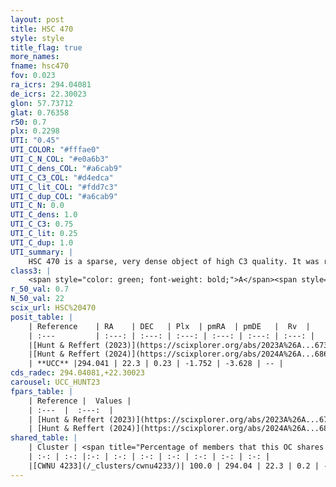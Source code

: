 ```yaml
---
layout: post
title: HSC 470
style: style
title_flag: true
more_names: 
fname: hsc470
fov: 0.023
ra_icrs: 294.04081
de_icrs: 22.30023
glon: 57.73712
glat: 0.76358
r50: 0.7
plx: 0.2298
UTI: "0.45"
UTI_COLOR: "#fffae0"
UTI_C_N_COL: "#e0a6b3"
UTI_C_dens_COL: "#a6cab9"
UTI_C_C3_COL: "#d4edca"
UTI_C_lit_COL: "#fdd7c3"
UTI_C_dup_COL: "#a6cab9"
UTI_C_N: 0.0
UTI_C_dens: 1.0
UTI_C_C3: 0.75
UTI_C_lit: 0.25
UTI_C_dup: 1.0
UTI_summary: |
    HSC 470 is a sparse, very dense object of high C3 quality. It was recently reported in the literature. This object shares a large percentage of members with a later reported entry.<br><br><span style="color: #99180f; font-weight: bold;">Warning: </span>contains less than 25 stars with <i>P>0.5</i> estimated.
class3: |
    <span style="color: green; font-weight: bold;">A</span><span style="color: #FFC300; font-weight: bold;">B</span>
r_50_val: 0.7
N_50_val: 22
scix_url: HSC%20470
posit_table: |
    | Reference    | RA    | DEC   | Plx  | pmRA  | pmDE   |  Rv  |
    | :---         | :---: | :---: | :---: | :---: | :---: | :---: |
    |[Hunt & Reffert (2023)](https://scixplorer.org/abs/2023A%26A...673A.114H) | 294.041 | 22.301 | 0.232 | -1.742 | -3.647 | -- |
    |[Hunt & Reffert (2024)](https://scixplorer.org/abs/2024A%26A...686A..42H) | 294.041 | 22.301 | 0.232 | -1.742 | -3.647 | -- |
    | **UCC** |294.041 | 22.3 | 0.23 | -1.752 | -3.628 | -- | 
cds_radec: 294.04081,+22.30023
carousel: UCC_HUNT23
fpars_table: |
    | Reference |  Values |
    | :---  |  :---:  |
    | [Hunt & Reffert (2023)](https://scixplorer.org/abs/2023A%26A...673A.114H) | `AV50=5.558, diffAV50=2.09, MOD50=12.847, logAge50=8.705` |
    | [Hunt & Reffert (2024)](https://scixplorer.org/abs/2024A%26A...686A..42H) | `MassJ=2549.14` |
shared_table: |
    | Cluster | <span title="Percentage of members that this OC shares with the ones listed">%</span>   | RA   | DEC   | Plx   | pmRA  | pmDE  | Rv | UTI |
    | :-: | :-: |:-: | :-: | :-: | :-: | :-: | :-: | :-: |
    |[CWNU 4233](/_clusters/cwnu4233/)| 100.0 | 294.04 | 22.3 | 0.2 | -1.78 | -3.61 | 46.45 |0.2 |
---
```

